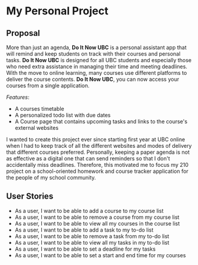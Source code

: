 # My Personal Project

## Proposal

More than just an agenda, **Do It Now UBC** is a personal assistant app that will remind and keep students on track
with their courses and personal tasks. **Do It Now UBC** is designed for all UBC students
and especially those who need extra assistance in managing their time and meeting deadlines.
With the move to online learning, many courses use different platforms to deliver the course
contents. **Do It Now UBC**, you can now access your courses from a single application.


*Features*:
- A courses timetable 
- A personalized todo list with due dates
- A Course page that contains upcoming tasks and links to the course's external websites


I wanted to create this project ever since starting first year at UBC online when I had to keep track
of all the different websites and modes of delivery that different courses preferred. Personally, keeping 
a paper agenda is not as effective as a digital one that can send reminders so that I don't accidentally miss
deadlines. Therefore, this motivated me to focus my 210 project on a school-oriented homework and course 
tracker application for the people of my school community.


## User Stories

- As a user, I want to be able to add a course to my course list
- As a user, I want to be able to remove a course from my course list
- As a user, I want to be able to view all my courses in the course list
- As a user, I want to be able to add a task to my to-do list
- As a user, I want to be able to remove a task from my to-do list
- As a user, I want to be able to view all my tasks in my to-do list
- As a user, I want to be able to set a deadline for my tasks
- As a user, I want to be able to set a start and end time for my courses